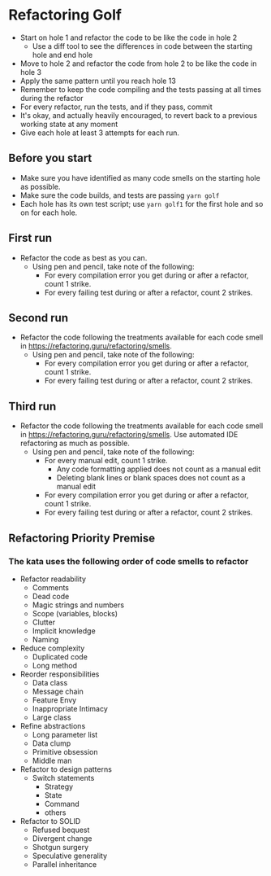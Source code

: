 # Refactoring Golf

- Start on hole 1 and refactor the code to be like the code in hole 2
    - Use a diff tool to see the differences in code between the starting hole and end hole
- Move to hole 2 and refactor the code from hole 2 to be like the code in hole 3
- Apply the same pattern until you reach hole 13
- Remember to keep the code compiling and the tests passing at all times during the refactor
- For every refactor, run the tests, and if they pass, commit
- It's okay, and actually heavily encouraged, to revert back to a previous working state at any moment
- Give each hole at least 3 attempts for each run.

## Before you start

- Make sure you have identified as many code smells on the starting hole as possible.
- Make sure the code builds, and tests are passing `yarn golf`
- Each hole has its own test script; use `yarn golf1` for the first hole and so on for each hole.

## First run

- Refactor the code as best as you can.
    - Using pen and pencil, take note of the following:
        - For every compilation error you get during or after a refactor, count 1 strike.
        - For every failing test during or after a refactor, count 2 strikes.

## Second run

- Refactor the code following the treatments available for each code smell
  in <https://refactoring.guru/refactoring/smells>.
    - Using pen and pencil, take note of the following:
        - For every compilation error you get during or after a refactor, count 1 strike.
        - For every failing test during or after a refactor, count 2 strikes.

## Third run

- Refactor the code following the treatments available for each code smell
  in <https://refactoring.guru/refactoring/smells>. Use automated IDE refactoring as much as possible.
    - Using pen and pencil, take note of the following:
        - For every manual edit, count 1 strike.
            - Any code formatting applied does not count as a manual edit
            - Deleting blank lines or blank spaces does not count as a manual edit
        - For every compilation error you get during or after a refactor, count 1 strike.
        - For every failing test during or after a refactor, count 2 strikes.

## Refactoring Priority Premise

### The kata uses the following order of code smells to refactor

- Refactor readability
    - Comments
    - Dead code
    - Magic strings and numbers
    - Scope (variables, blocks)
    - Clutter
    - Implicit knowledge
    - Naming
- Reduce complexity
    - Duplicated code
    - Long method
- Reorder responsibilities
    - Data class
    - Message chain
    - Feature Envy
    - Inappropriate Intimacy
    - Large class
- Refine abstractions
    - Long parameter list
    - Data clump
    - Primitive obsession
    - Middle man
- Refactor to design patterns
    - Switch statements
        - Strategy
        - State
        - Command
        - others
- Refactor to SOLID
    - Refused bequest
    - Divergent change
    - Shotgun surgery
    - Speculative generality
    - Parallel inheritance

